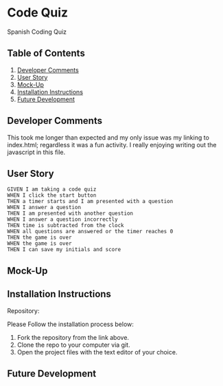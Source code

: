 # Code Quiz

Spanish Coding Quiz

## Table of Contents

1. [Developer Comments](#Developer-Comments)
1. [User Story](#Developer-Comments)
1. [Mock-Up](#Developer-Comments)
1. [Installation Instructions](#Developer-Comments)
1. [Future Development](#Developer-Comments)



## Developer Comments

This took me longer than expected and my only issue was my linking to index.html; regardless it was a fun activity. I really enjoying writing out the javascript in this file. 

## User Story

```
GIVEN I am taking a code quiz
WHEN I click the start button
THEN a timer starts and I am presented with a question
WHEN I answer a question
THEN I am presented with another question
WHEN I answer a question incorrectly
THEN time is subtracted from the clock
WHEN all questions are answered or the timer reaches 0
THEN the game is over
WHEN the game is over
THEN I can save my initials and score
```

## Mock-Up



## Installation Instructions

Repository: 

Please Follow the installation process below:

1. Fork the repository from the link above. 
1. Clone the repo to your computer via git.
1. Open the project files with the text editor of your choice.

## Future Development